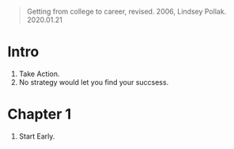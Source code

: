 > Getting from college to career, revised.  2006, Lindsey Pollak. 
> 2020.01.21

# Intro
1. Take Action.
2. No strategy would let you find your succsess.

# Chapter 1
1. Start Early.
<!--stackedit_data:
eyJoaXN0b3J5IjpbMTg3NTc4NzU0LDc4NjU1MDU3Nl19
-->